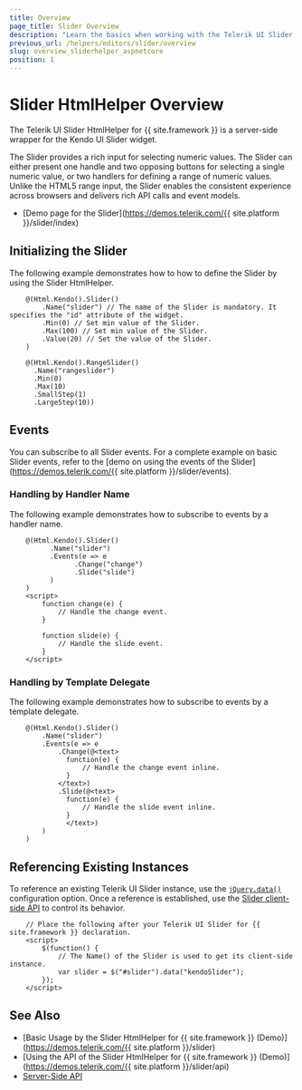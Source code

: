 ```yaml
---
title: Overview
page_title: Slider Overview
description: "Learn the basics when working with the Telerik UI Slider for {{ site.framework }}."
previous_url: /helpers/editors/slider/overview
slug: overview_sliderhelper_aspnetcore
position: 1
---
```


# Slider HtmlHelper Overview

The Telerik UI Slider HtmlHelper for {{ site.framework }} is a server-side wrapper for the Kendo UI Slider widget.

The Slider provides a rich input for selecting numeric values. The Slider can either present one handle and two opposing buttons for selecting a single numeric value, or two handlers for defining a range of numeric values. Unlike the HTML5 range input, the Slider enables the consistent experience across browsers and delivers rich API calls and event models.

* [Demo page for the Slider](https://demos.telerik.com/{{ site.platform }}/slider/index)

## Initializing the Slider

The following example demonstrates how to how to define the Slider by using the Slider HtmlHelper.

```
    @(Html.Kendo().Slider()
        .Name("slider") // The name of the Slider is mandatory. It specifies the "id" attribute of the widget.
        .Min(0) // Set min value of the Slider.
        .Max(100) // Set min value of the Slider.
        .Value(20) // Set the value of the Slider.
    )

    @(Html.Kendo().RangeSlider()
      .Name("rangeslider")
      .Min(0)
      .Max(10)
      .SmallStep(1)
      .LargeStep(10))
```

## Events

You can subscribe to all Slider events. For a complete example on basic Slider events, refer to the [demo on using the events of the Slider](https://demos.telerik.com/{{ site.platform }}/slider/events).

### Handling by Handler Name

The following example demonstrates how to subscribe to events by a handler name.

```
    @(Html.Kendo().Slider()
          .Name("slider")
          .Events(e => e
                .Change("change")
                .Slide("slide")
          )
    )
    <script>
        function change(e) {
            // Handle the change event.
        }

        function slide(e) {
            // Handle the slide event.
        }
    </script>
```

### Handling by Template Delegate

The following example demonstrates how to subscribe to events by a template delegate.

```
    @(Html.Kendo().Slider()
        .Name("slider")
        .Events(e => e
            .Change(@<text>
              function(e) {
                  // Handle the change event inline.
              }
            </text>)
            .Slide(@<text>
              function(e) {
                  // Handle the slide event inline.
              }
              </text>)
        )
    )
```

## Referencing Existing Instances

To reference an existing Telerik UI Slider instance, use the [`jQuery.data()`](https://api.jquery.com/jQuery.data/) configuration option. Once a reference is established, use the [Slider client-side API](https://docs.telerik.com/kendo-ui/api/javascript/ui/slider) to control its behavior.

```
    // Place the following after your Telerik UI Slider for {{ site.framework }} declaration.
    <script>
        $(function() {
            // The Name() of the Slider is used to get its client-side instance.
            var slider = $("#slider").data("kendoSlider");
        });
    </script>
```

## See Also

* [Basic Usage by the Slider HtmlHelper for {{ site.framework }} (Demo)](https://demos.telerik.com/{{ site.platform }}/slider)
* [Using the API of the Slider HtmlHelper for {{ site.framework }} (Demo)](https://demos.telerik.com/{{ site.platform }}/slider/api)
* [Server-Side API](/api/slider)
